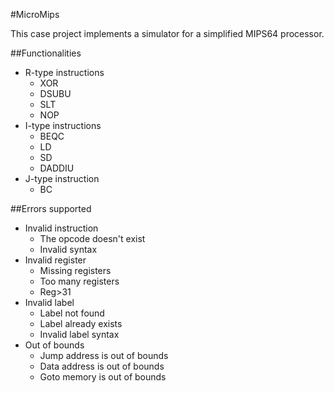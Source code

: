 #MicroMips  

This case project implements a simulator for a simplified MIPS64 processor.  

##Functionalities  
* R-type instructions
	* XOR
	* DSUBU
	* SLT
	* NOP
* I-type instructions
	* BEQC
	* LD
	* SD
	* DADDIU
* J-type instruction
	* BC

##Errors supported
* Invalid instruction
	* The opcode doesn't exist
	* Invalid syntax
* Invalid register
	* Missing registers
	* Too many registers
	* Reg>31
* Invalid label
	* Label not found
	* Label already exists
	* Invalid label syntax
* Out of bounds
	* Jump address is out of bounds
	* Data address is out of bounds
	* Goto memory is out of bounds